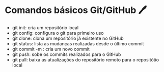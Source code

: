 # Comandos básicos  Git/GitHub :pen: 



- git init: cria um repositório local
- git config: configura o git para primeiro uso
- git clone: clona um repositório já existente no GitHub
- git status: lista as mudanças realizadas desde o último commit
- git commit -m : cria um novo commit
- git push: sobe os commits realizados para o GitHub
- git pull: baixa as atualizações do repositório remoto para o repositótio local